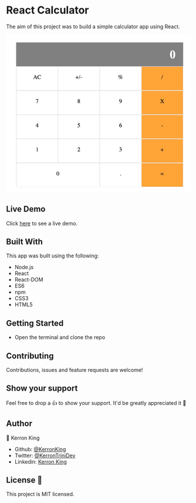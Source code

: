 # React Calculator

The aim of this project was to build a simple calculator app using React.

<p align="center">
  <img src="public/screencap.jpg">
</p>

## Live Demo

Click [here](https://kerron-king-calculator.herokuapp.com/) to see a live demo.

## Built With

This app was built using the following:
- Node.js
- React
- React-DOM
- ES6
- npm
- CSS3
- HTML5

## Getting Started

* Open the terminal and clone the repo

## Contributing

Contributions, issues and feature requests are welcome!

## Show your support

Feel free to drop a :+1: to show your support. It'd be greatly appreciated it :pray:

## Author

:bust_in_silhouette: Kerron King

* Github: [@KerronKing](https://github.com/KerronKing)
* Twitter: [@KerronTriniDev](https://twitter.com/kerrontrinidev)
* Linkedin: [Kerron King](linkedin.com/in/kerron-king-53912516a)

## License :memo:

This project is MIT licensed.
